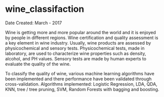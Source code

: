 # wine_classifaction
Date Created: March - 2017

Wine is getting more and more popular around the world and it is enjoyed by people in different regions. Wine certification and quality assessment is a key element in wine industry. Usually, wine products are assessed by physicochemical and sensory tests. Physicochemical tests, made in laboratory, are used to characterize wine properties such as density, alcohol, and PH values. Sensory tests are made by human experts to evaluate the quality of the wine.

To classify the quality of wine, various machine learning algorithms have been implemented and there performance have been validated through cross-validation.
Algorithms implemented: Logistic Regression, LDA, QDA, KNN, tree / tree pruning, SVM, Random Forests with bagging and boosting.